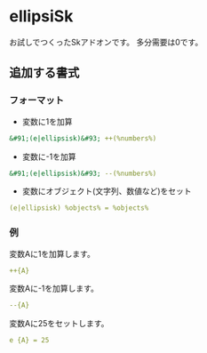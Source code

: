 # ellipsiSk
お試しでつくったSkアドオンです。
多分需要は0です。
## 追加する書式
### フォーマット
- 変数に1を加算
```yml
&#91;(e|ellipsisk)&#93; ++(%numbers%)
```
- 変数に-1を加算
```yml
&#91;(e|ellipsisk)&#93; --(%numbers%)
```
- 変数にオブジェクト(文字列、数値など)をセット
```yml
(e|ellipsisk) %objects% = %objects%
```
### 例
変数Aに1を加算します。
```yml
++{A}
```
変数Aに-1を加算します。
```yml
--{A}
```
変数Aに25をセットします。
```yml
e {A} = 25
```

